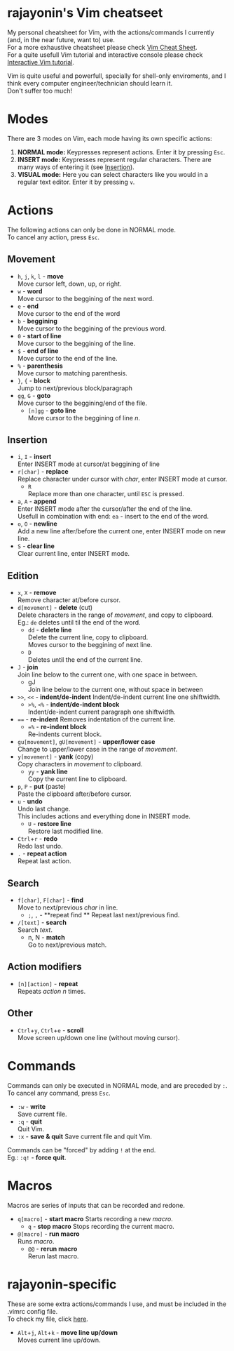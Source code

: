 # rajayonin's Vim cheatseet
My personal cheatsheet for Vim, with the actions/commands I currently (and, in the near future, want to) use.  
For a more exhaustive cheatsheet please check [Vim Cheat Sheet](vim.rtorr.com/).  
For a quite usefull Vim tutorial and interactive console please check [Interactive Vim tutorial](https://openvim.com/tutorial.html).

Vim is quite useful and powerfull, specially for shell-only enviroments, and I think every computer engineer/technician should learn it.  
Don't suffer too much!

# Modes
There are 3 modes on Vim, each mode having its own specific actions:
1. **NORMAL mode:** Keypresses represent actions. Enter it by pressing `Esc`.
2. **INSERT mode:** Keypresses represent regular characters. There are many ways of entering it (see [Insertion](#insertion)).
3. **VISUAL mode:** Here you can select characters like you would in a regular text editor. Enter it by pressing `v`.


# Actions
The following actions can only be done in NORMAL mode.  
To cancel any action, press `Esc`.

## Movement
- `h`, `j`, `k`, `l` - **move**  
Move cursor left, down, up, or right.
- `w` - **word**  
Move cursor to the beggining of the next word.
- `e` - **end**  
Move cursor to the end of the word
- `b` - **beggining**  
Move cursor to the beggining of the previous word.
- `0` - **start of line**  
Move cursor to the beggining of the line.
- `$` - **end of line**  
Move cursor to the end of the line.
- `%` - **parenthesis**  
Move cursor to matching parenthesis.
- `}`, `{` - **block**  
Jump to next/previous block/paragraph
- `gg`, `G` - **goto**    
Move cursor to the beggining/end of the file.
    - `[n]gg` - **goto line**  
    Move cursor to the beggining of line _n_.

## Insertion

- `i`, `I` - **insert**  
Enter INSERT mode at cursor/at beggining of line
- `r[char]` - **replace**  
Replace character under cursor with _char_, enter INSERT mode at cursor.
    - `R`  
    Replace more than one character, until `ESC` is pressed.
- `a`, `A` - **append**  
Enter INSERT mode after the cursor/after the end of the line.   
Usefull in combination with end: `ea` - insert to the end of the word.
- `o`, `O` - **newline**  
Add a new line after/before the current one, enter INSERT mode on new line.
- `S` - **clear line**  
Clear current line, enter INSERT mode.

## Edition

- `x`, `X` - **remove**  
Remove character at/before cursor.
- `d[movement]` - **delete** (cut)  
Delete characters in the range of _movement_, and copy to clipboard.  
Eg.: `de` deletes until til the end of the word.
    - `dd` - **delete line**  
    Delete the current line, copy to clipboard.   
    Moves cursor to the beggining of next line.
    - `D`  
    Deletes until the end of the current line.
- `J` - **join**  
Join line below to the current one, with one space in between.
    - gJ  
    Join line below to the current one, without space in between
- `>>`, `<<` - **indent/de-indent**
Indent/de-indent current line one shiftwidth.
    - `>%`, `<%` - **indent/de-indent block**  
    Indent/de-indent current paragraph one shiftwidth.
- `==` - **re-indent**
Removes indentation of the current line.
    - `=%` - **re-indent block**  
    Re-indents current block.
- `gu[movement]`, `gU[movement]` - **upper/lower case**  
Change to upper/lower case in the range of _movement_.
- `y[movement]` - **yank** (copy)  
Copy characters in _movement_ to clipboard.
    - `yy` - **yank line**  
    Copy the current line to clipboard.
- `p`, `P` - **put** (paste)  
Paste the clipboard after/before cursor.
- `u` - **undo**  
Undo last change.  
This includes actions and everything done in INSERT mode.
    - `U` - **restore line**  
    Restore last modified line.
- `Ctrl`+`r` - **redo**  
Redo last undo.
- `.` - **repeat action**  
Repeat last action.

## Search
- `f[char]`, `F[char]` - **find**  
Move to next/previous _char_ in line.
    - `;`, `,` - **repeat find ** 
    Repeat last next/previous find.
- `/[text]` - **search**  
Search _text_.
    - n, N - **match**  
    Go to next/previous match.

## Action modifiers
- `[n][action]` - **repeat**  
Repeats _action_ _n_ times.

## Other
- `Ctrl`+`y`, `Ctrl`+`e` - **scroll**  
Move screen up/down one line (without moving cursor).


# Commands

Commands can only be executed in NORMAL mode, and are preceded by `:`.
To cancel any command, press `Esc`.

- `:w` - **write**  
Save current file.
- `:q` - **quit**  
Quit Vim.
- `:x` - **save & quit**
Save current file and quit Vim.

Commands can be "forced" by adding `!` at the end.  
Eg.: `:q!` - **force quit**.


# Macros

Macros are series of inputs that can be recorded and redone.
- `q[macro]` - **start macro**
Starts recording a new _macro_.
    - `q` - **stop macro**
    Stops recording the current macro.
- `@[macro]` - **run macro**  
Runs _macro_.
    - `@@` - **rerun macro**  
    Rerun last macro.


# rajayonin-specific
These are some extra actions/commands I use, and must be included in the .vimrc config file.  
To check my file, click [here](github.com/rajayonin/rc/blob/main/.vimrc).

- `Alt`+`j`, `Alt`+`k` - **move line up/down**  
Moves current line up/down.
